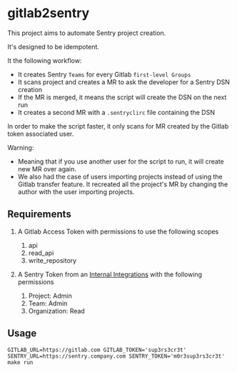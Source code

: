 # gitlab2sentry

This project aims to automate Sentry project creation.

It's designed to be idempotent.

It the following workflow:
- It creates Sentry `Teams` for every Gitlab `first-level Groups`
- It scans project and creates a MR to ask the developer for a Sentry DSN creation
- If the MR is merged, it means the script will create the DSN on the next run
- It creates a second MR with a `.sentryclirc` file containing the DSN

In order to make the script faster, it only scans for MR created by the Gitlab token associated user.

Warning:
 * Meaning that if you use another user for the script to run, it will create new MR over again.
 * We also had the case of users importing projects instead of using the Gitlab transfer feature. It recreated all the project's MR by changing the author with the user importing projects.

## Requirements

1. A Gitlab Access Token with permissions to use the following scopes

    1. api
    2. read_api
    3. write_repository

2. A Sentry Token from an [Internal Integrations](https://docs.sentry.io/product/integrations/integration-platform/) with the following permissions

    1. Project: Admin
    2. Team: Admin
    3. Organization: Read

## Usage

```
GITLAB_URL=https://gitlab.com GITLAB_TOKEN='sup3rs3cr3t' SENTRY_URL=https://sentry.company.com SENTRY_TOKEN='m0r3sup3rs3cr3t' make run
```
